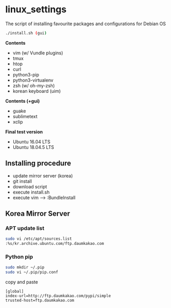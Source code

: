 # linux_settings
The script of installing favourite packages and configurations for Debian OS  

```bash
./install.sh (gui)
```

**Contents**
- vim (w/ Vundle plugins)
- tmux
- htop
- curl
- python3-pip
- python3-virtualenv
- zsh (w/ oh-my-zsh)
- korean keyboard (uim)

**Contents (+gui)**
- guake
- sublimetext
- xclip

**Final test version**
- Ubuntu 16.04 LTS
- Ubuntu 18.04.5 LTS

## Installing procedure
- update mirror server (korea)
- git install
- download script
- execute install.sh
- execute vim --> :BundleInstall

## Korea Mirror Server
### APT update list
```bash
sudo vi /etc/apt/sources.list
:%s/kr.archive.ubuntu.com/ftp.daumkakao.com
```
### Python pip
```bash
sudo mkdir ~/.pip
sudo vi ~/.pip/pip.conf
```
copy and paste
```
[global]
index-url=http://ftp.daumkakao.com/pypi/simple
trusted-host=ftp.daumkakao.com
```
